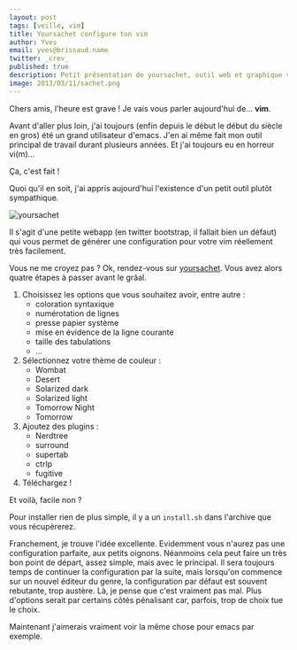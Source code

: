 ```yaml
---
layout: post
tags: [veille, vim]
title: Yoursachet configure ton vim
author: Yves
email: yves@brissaud.name
twitter: _crev_
published: true
description: Petit présentation de yoursachet, outil web et graphique vous permettant de configurer facilement votre vim.
image: 2013/03/11/sachet.png
---
```


Chers amis, l'heure est grave ! Je vais vous parler aujourd'hui de… **vim**.

Avant d'aller plus loin, j'ai toujours (enfin depuis le début le début du siècle en gros) été un grand utilisateur d'emacs. J'en ai même fait mon outil principal de travail durant plusieurs années. Et j'ai toujours eu en horreur vi(m)…

Ça, c'est fait !

Quoi qu'il en soit, j'ai appris aujourd'hui l'existence d'un petit outil plutôt sympathique.

![yoursachet](sachet.png)

Il s'agit d'une petite webapp (en twitter bootstrap, il fallait bien un défaut) qui vous permet de générer une configuration pour votre vim réellement très facilement.

Vous ne me croyez pas ? Ok, rendez-vous sur [yoursachet][]. Vous avez alors quatre étapes à passer avant le grâal.

1. Choisissez les options que vous souhaitez avoir, entre autre :
    * coloration syntaxique
    * numérotation de lignes
    * presse papier système
    * mise en évidence de la ligne courante
    * taille des tabulations
    * …
2. Sélectionnez votre thème de couleur :
    * Wombat
    * Desert
    * Solarized dark
    * Solarized light
    * Tomorrow Night
    * Tomorrow
3. Ajoutez des plugins :
    * Nerdtree
    * surround
    * supertab
    * ctrlp
    * fugitive
4. Téléchargez !

Et voilà, facile non ?

Pour installer rien de plus simple, il y a un `install.sh` dans l'archive que vous récupèrerez.

Franchement, je trouve l'idée excellente. Evidemment vous n'aurez pas une configuration parfaite, aux petits oignons. Néanmoins cela peut faire un très bon point de départ, assez simple, mais avec le principal. Il sera toujours temps de continuer la configuration par la suite, mais lorsqu'on commence sur un nouvel éditeur du genre, la configuration par défaut est souvent rebutante, trop austère. Là, je pense que c'est vraiment pas mal. Plus d'options serait par certains côtés pénalisant car, parfois, trop de choix tue le choix.

Maintenant j'aimerais vraiment voir la même chose pour emacs par exemple.

[yoursachet]: http://yoursachet.com/